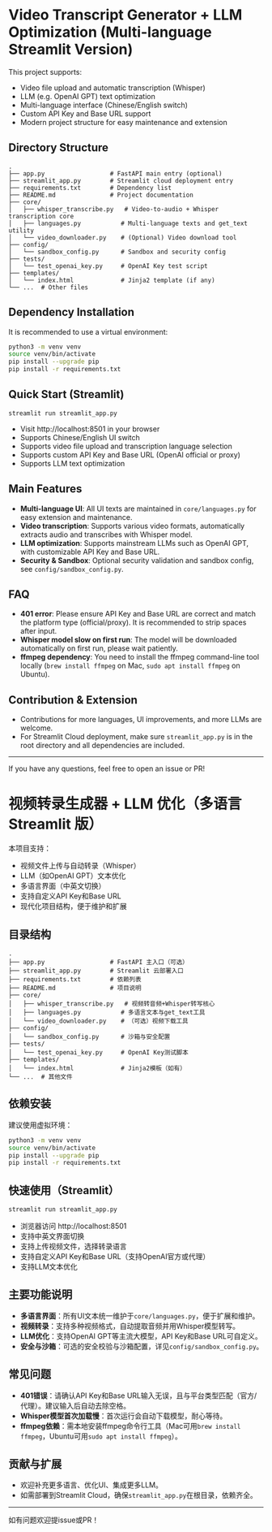 # Video Transcript Generator + LLM Optimization (Multi-language Streamlit Version)

This project supports:
- Video file upload and automatic transcription (Whisper)
- LLM (e.g. OpenAI GPT) text optimization
- Multi-language interface (Chinese/English switch)
- Custom API Key and Base URL support
- Modern project structure for easy maintenance and extension

## Directory Structure

```
.
├── app.py                  # FastAPI main entry (optional)
├── streamlit_app.py        # Streamlit cloud deployment entry
├── requirements.txt        # Dependency list
├── README.md               # Project documentation
├── core/
│   ├── whisper_transcribe.py   # Video-to-audio + Whisper transcription core
│   ├── languages.py           # Multi-language texts and get_text utility
│   └── video_downloader.py    # (Optional) Video download tool
├── config/
│   └── sandbox_config.py      # Sandbox and security config
├── tests/
│   └── test_openai_key.py     # OpenAI Key test script
├── templates/
│   └── index.html             # Jinja2 template (if any)
└── ...  # Other files
```

## Dependency Installation

It is recommended to use a virtual environment:

```bash
python3 -m venv venv
source venv/bin/activate
pip install --upgrade pip
pip install -r requirements.txt
```

## Quick Start (Streamlit)

```bash
streamlit run streamlit_app.py
```

- Visit http://localhost:8501 in your browser
- Supports Chinese/English UI switch
- Supports video file upload and transcription language selection
- Supports custom API Key and Base URL (OpenAI official or proxy)
- Supports LLM text optimization

## Main Features

- **Multi-language UI**: All UI texts are maintained in `core/languages.py` for easy extension and maintenance.
- **Video transcription**: Supports various video formats, automatically extracts audio and transcribes with Whisper model.
- **LLM optimization**: Supports mainstream LLMs such as OpenAI GPT, with customizable API Key and Base URL.
- **Security & Sandbox**: Optional security validation and sandbox config, see `config/sandbox_config.py`.

## FAQ

- **401 error**: Please ensure API Key and Base URL are correct and match the platform type (official/proxy). It is recommended to strip spaces after input.
- **Whisper model slow on first run**: The model will be downloaded automatically on first run, please wait patiently.
- **ffmpeg dependency**: You need to install the ffmpeg command-line tool locally (`brew install ffmpeg` on Mac, `sudo apt install ffmpeg` on Ubuntu).

## Contribution & Extension

- Contributions for more languages, UI improvements, and more LLMs are welcome.
- For Streamlit Cloud deployment, make sure `streamlit_app.py` is in the root directory and all dependencies are included.

---

If you have any questions, feel free to open an issue or PR!


# 视频转录生成器 + LLM 优化（多语言 Streamlit 版）

本项目支持：
- 视频文件上传与自动转录（Whisper）
- LLM（如OpenAI GPT）文本优化
- 多语言界面（中英文切换）
- 支持自定义API Key和Base URL
- 现代化项目结构，便于维护和扩展

## 目录结构

```
.
├── app.py                  # FastAPI 主入口（可选）
├── streamlit_app.py        # Streamlit 云部署入口
├── requirements.txt        # 依赖列表
├── README.md               # 项目说明
├── core/
│   ├── whisper_transcribe.py   # 视频转音频+Whisper转写核心
│   ├── languages.py           # 多语言文本与get_text工具
│   └── video_downloader.py    # （可选）视频下载工具
├── config/
│   └── sandbox_config.py      # 沙箱与安全配置
├── tests/
│   └── test_openai_key.py     # OpenAI Key测试脚本
├── templates/
│   └── index.html             # Jinja2模板（如有）
└── ...  # 其他文件
```

## 依赖安装

建议使用虚拟环境：

```bash
python3 -m venv venv
source venv/bin/activate
pip install --upgrade pip
pip install -r requirements.txt
```

## 快速使用（Streamlit）

```bash
streamlit run streamlit_app.py
```

- 浏览器访问 http://localhost:8501
- 支持中英文界面切换
- 支持上传视频文件，选择转录语言
- 支持自定义API Key和Base URL（支持OpenAI官方或代理）
- 支持LLM文本优化

## 主要功能说明

- **多语言界面**：所有UI文本统一维护于`core/languages.py`，便于扩展和维护。
- **视频转录**：支持多种视频格式，自动提取音频并用Whisper模型转写。
- **LLM优化**：支持OpenAI GPT等主流大模型，API Key和Base URL可自定义。
- **安全与沙箱**：可选的安全校验与沙箱配置，详见`config/sandbox_config.py`。

## 常见问题

- **401错误**：请确认API Key和Base URL输入无误，且与平台类型匹配（官方/代理）。建议输入后自动去除空格。
- **Whisper模型首次加载慢**：首次运行会自动下载模型，耐心等待。
- **ffmpeg依赖**：需本地安装ffmpeg命令行工具（Mac可用`brew install ffmpeg`，Ubuntu可用`sudo apt install ffmpeg`）。

## 贡献与扩展

- 欢迎补充更多语言、优化UI、集成更多LLM。
- 如需部署到Streamlit Cloud，确保`streamlit_app.py`在根目录，依赖齐全。

---

如有问题欢迎提issue或PR！ 
